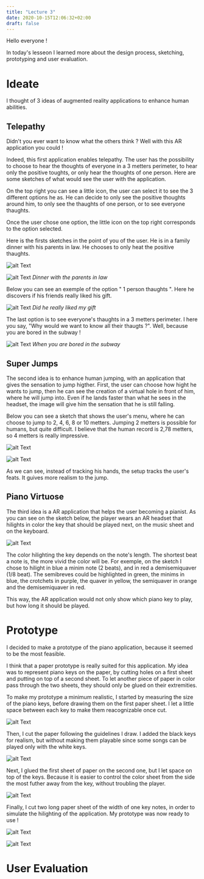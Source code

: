 ```yaml
---
title: "Lecture 3"
date: 2020-10-15T12:06:32+02:00
draft: false
---
```


Hello everyone ! 

In today's lesseon I learned more about the design process, sketching, prototyping and user evaluation.


# Ideate

I thought of 3 ideas of augmented reality applications to enhance human abilities. 


## Telepathy

Didn't you ever want to know what the others think ? Well with this AR application you could ! 

Indeed, this first application enables telepathy. 
The user has the possibility to choose to hear the thoughts of everyone in a 3 metters perimeter, to hear only the positive toughts, or only hear the thoughts of one person. 
Here are some sketches of what would see the user with the application. 

On the top right you can see a little icon, the user can select it to see the 3 different options he as.
He can decide to only see the positive thoughts around him, to only see the thaughts of one person, or to see everyone thaughts.

Once the user chose one option, the little icon on the top right corresponds to the option selected.

Here is the firsts sketches in the point of you of the user.
He is in a family dinner with his parents in law. 
He chooses to only heat the positive thaughts.

![alt Text](https://github.com/Ceici92/HugoBlog/tree/master/docs/images/Lecture3/Telepathy1.jpg?raw=true "First sketch")

![alt Text](https://github.com/Ceici92/HugoBlog/tree/master/docs/images/Lecture3/Telepathy2bis.jpg?raw=true "Dinner with the parents in law")
*Dinner with the parents in law*

Below you can see an exemple of the option " 1 person thaughts ". 
Here he discovers if his friends really liked his gift.

![alt Text](https://github.com/Ceici92/HugoBlog/tree/master/docs/images/Lecture3/Telepathy4.jpg?raw=true "Did he really liked my gift")
*Did he really liked my gift*

The last option is to see everyone's thaughts in a 3 metters perimeter. 
I here you say, "Why would we want to know all their thaugts ?".
Well, because you are bored in the subway !

![alt Text](https://github.com/Ceici92/HugoBlog/tree/master/docs/images/Lecture3/Telepathy2.jpg?raw=true "When you are bored in the subway")
*When you are bored in the subway*


## Super Jumps

The second idea is to enhance human jumping, with an application that gives the sensation to jump higther. 
First, the user can choose how hight he wants to jump, then he can see the creation of a virtual hole in front of him, where he will jump into.
Even if he lands faster than what he sees in the headset, the image will give him the sensation that he is still falling.

Below you can see a sketch that shows the user's menu, where he can choose to jump to 2, 4, 6, 8 or 10 metters. 
Jumping 2 metters is possible for humans, but quite difficult. 
I believe that the human record is 2,78 metters, so 4 metters is really impressive.

![alt Text](https://github.com/Ceici92/HugoBlog/tree/master/docs/images/Lecture3/Jump1.jpg?raw=true "Jump1")

![alt Text](https://github.com/Ceici92/HugoBlog/blob/master/docs/images/Lecture3/Jump2.jpg?raw=true "Jump2")

As we can see, instead of tracking his hands, the setup tracks the user's feats. It guives more realism to the jump.


## Piano Virtuose

The third idea is a AR application that helps the user becoming a pianist. 
As you can see on the sketch below, the player wears an AR headset that hilights in color the key that should be played next, on the music sheet and on the keyboard.

![alt Text](https://github.com/Ceici92/HugoBlog/blob/master/docs/images/Lecture3/Piano1.jpg?raw=true "Piano sketch")

The color hilighting the key depends on the note's length. 
The shortest beat a note is, the more vivid the color will be. 
For exemple, on the sketch I chose to hilight in blue a minim note (2 beats), and in red a demisemiquaver (1/8 beat).
The semibreves could be highlighted in green, the minims in blue, the crotchets in purple, the quaver in yellow, the semiquaver in orange and the demisemiquaver in red.

This way, the AR application would not only show which piano key to play, but how long it should be played.


# Prototype

I decided to make a prototype of the piano application, because it seemed to be the most feasible.

I think that a paper prototype is really suited for this application. 
My idea was to represent piano keys on the paper, by cutting holes on a first sheet and putting on top of a second sheet.
To let another piece of paper in color pass through the two sheets, they should only be glued on their extremities.

To make my prototype a minimum realistic, I started by measuring the size of the piano keys, before drawing them on the first paper sheet.
I let a little space between each key to make them reacognizable once cut.

![alt Text](https://github.com/Ceici92/HugoBlog/blob/master/docs/images/Lecture3/Piano2.jpg?raw=true "Piano drawing")

Then, I cut the paper following the guidelines I draw. 
I added the black keys for realism, but without making them playable since some songs can be played only with the white keys.

![alt Text](https://github.com/Ceici92/HugoBlog/blob/master/docs/images/Lecture3/Piano3.jpg?raw=true "Paper cut and black keys")

Next, I glued the first sheet of paper on the second one, but I let space on top of the keys.
Because it is easier to control the color sheet from the side the most futher away from the key, without troubling the player.

![alt Text](https://github.com/Ceici92/HugoBlog/blob/master/docs/images/Lecture3/Piano4.jpg?raw=true "Papers joined")

Finally, I cut two long paper sheet of the width of one key notes, in order to simulate the hilighting of the application.
My prototype was now ready to use !

![alt Text](https://github.com/Ceici92/HugoBlog/blob/master/docs/images/Lecture3/Piano5.jpg?raw=true "Prototype")

![alt Text](https://github.com/Ceici92/HugoBlog/blob/master/docs/images/Lecture3/Piano6.gif?raw=true "Prototype")


# User Evaluation